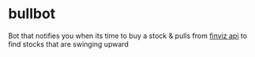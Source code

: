 # bullbot

Bot that notifies you when its time to buy a stock & pulls from [finviz api](https://github.com/mariostoev/finviz) to find stocks that are swinging upward
